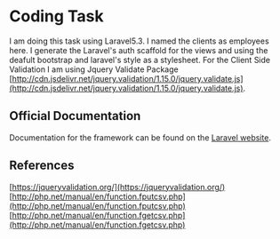 # Coding Task

I am doing this task  using Laravel5.3. I named the clients as employees here. I generate the Laravel's auth 
scaffold for the views and using the deafult bootstrap and laravel's style as a stylesheet. For the Client Side Validation
I am using Jquery Validate Package [http://cdn.jsdelivr.net/jquery.validation/1.15.0/jquery.validate.js](http://cdn.jsdelivr.net/jquery.validation/1.15.0/jquery.validate.js). 
 
## Official Documentation 

Documentation for the framework can be found on the [Laravel website](http://laravel.com/docs).

## References

[https://jqueryvalidation.org/](https://jqueryvalidation.org/)
[http://php.net/manual/en/function.fputcsv.php](http://php.net/manual/en/function.fputcsv.php)
[http://php.net/manual/en/function.fgetcsv.php](http://php.net/manual/en/function.fgetcsv.php)
